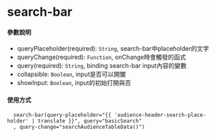 # search-bar

#### 參數說明
* queryPlaceholder(required): `String`, search-bar中placeholder的文字
* queryChange(required): `Function`, onChange時會觸發的函式
* query(required): `String`, binding search-bar input內容的變數
* collapsible: `Boolean`, input是否可以開闔
* showInput: `Boolean`, input的初始打開與否

#### 使用方式
```
  search-bar(query-placeholder="{{ 'audience-header-search-place-holder' | translate }}", query="basicSearch"
  , query-change="searchAudienceTableData()")
```
